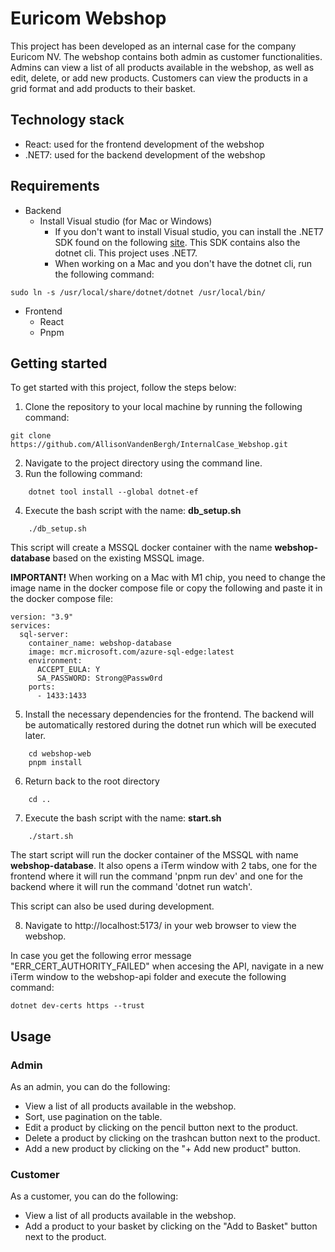 # Euricom Webshop

This project has been developed as an internal case for the company Euricom NV. The webshop contains both admin as customer functionalities. Admins can view a list of all products available in the webshop, as well as edit, delete, or add new products. Customers can view the products in a grid format and add products to their basket.

## Technology stack
- React: used for the frontend development of the webshop
- .NET7: used for the backend development of the webshop
## Requirements
- Backend
  - Install Visual studio (for Mac or Windows)
    - If you don't want to install Visual studio, you can install the .NET7 SDK found on the following [site](https://dotnet.microsoft.com/en-us/download/dotnet/7.0). This SDK contains also the dotnet cli. This project uses .NET7.
    - When working on a Mac and you don't have the dotnet cli, run the following command: 
```
sudo ln -s /usr/local/share/dotnet/dotnet /usr/local/bin/
```

- Frontend
  - React
  - Pnpm 

## Getting started

To get started with this project, follow the steps below: 
1. Clone the repository to your local machine by running the following command: 

```
git clone https://github.com/AllisonVandenBergh/InternalCase_Webshop.git
```
2. Navigate to the project directory using the command line.
3. Run the following command: 

```
    dotnet tool install --global dotnet-ef
```
4. Execute the bash script with the name: <b>db_setup.sh</b>

```
    ./db_setup.sh
```

This script will create a MSSQL docker container with the name <b>webshop-database</b> based on the existing MSSQL image.

<b>IMPORTANT!</b>
When working on a Mac with M1 chip, you need to change the image name in the docker compose file or copy the following and paste it in the docker compose file:

```
version: "3.9"
services:
  sql-server:
    container_name: webshop-database
    image: mcr.microsoft.com/azure-sql-edge:latest
    environment:
      ACCEPT_EULA: Y
      SA_PASSWORD: Strong@Passw0rd
    ports:
      - 1433:1433
```

5. Install the necessary dependencies for the frontend. The backend will be automatically restored during the dotnet run which will be executed later.
```
    cd webshop-web
    pnpm install
```
6. Return back to the root directory
```
    cd ..
```
7. Execute the bash script with the name: <b>start.sh</b>
```
    ./start.sh
```
The start script will run the docker container of the MSSQL with name <b>webshop-database</b>. It also opens a iTerm window with 2 tabs, one for the frontend where it will run the command 'pnpm run dev' and one for the backend where it will run the command 'dotnet run watch'.

This script can also be used during development.

8. Navigate to http://localhost:5173/ in your web browser to view the webshop.

In case you get the following error message "ERR_CERT_AUTHORITY_FAILED" when accesing the API, navigate in a new iTerm window to the webshop-api folder and execute the following command: 

```
dotnet dev-certs https --trust
```

## Usage
### Admin
As an admin, you can do the following:

- View a list of all products available in the webshop.
- Sort, use pagination on the table.
- Edit a product by clicking on the pencil button next to the product.
- Delete a product by clicking on the trashcan button next to the product.
- Add a new product by clicking on the "+ Add new product" button.

### Customer
As a customer, you can do the following:

- View a list of all products available in the webshop.
- Add a product to your basket by clicking on the "Add to Basket" button next to the product.




